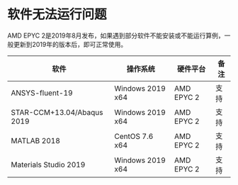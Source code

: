 # 软件无法运行问题

AMD EPYC 2是2019年8月发布，如果遇到部分软件不能安装或不能运行算例，一般更新到2019年的版本后，即可正常使用。

|软件                       |操作系统         | 硬件平台  | 备注       |
|------------------------- |----------------|----------| -----------|
|ANSYS-fluent-19           |Windows 2019 x64|AMD EPYC 2|支持         |
|STAR-CCM+13.04/Abaqus 2019|Windows 2019 x64|AMD EPYC 2|支持         |
|MATLAB 2018               |CentOS 7.6 x64  |AMD EPYC 2|支持         |
|Materials Studio 2019     |Windows 2019 x64|AMD EPYC 2|支持         |


